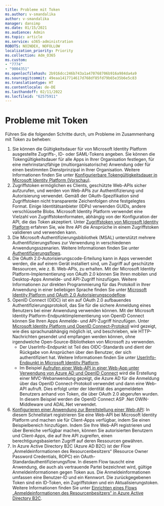 ```yaml
---
title: Probleme mit Token
ms.author: v-smandalika
author: v-smandalika
manager: dansimp
ms.date: 01/15/2021
ms.audience: Admin
ms.topic: article
ms.service: o365-administration
ROBOTS: NOINDEX, NOFOLLOW
localization_priority: Priority
ms.collection: Adm_O365
ms.custom:
- "7774"
- "9004351"
ms.openlocfilehash: 2b916dcc246b743a1a470768706b916a984da4a9
ms.sourcegitcommit: 49eaa1417714617d768df85fd79b65e35b6e5c83
ms.translationtype: HT
ms.contentlocale: de-DE
ms.lasthandoff: 02/11/2022
ms.locfileid: "62575911"
---
```

# <a name="issues-with-tokens"></a>Probleme mit Token

Führen Sie die folgenden Schritte durch, um Probleme im Zusammenhang mit Token zu beheben:

1. Sie können die Gültigkeitsdauer für von Microsoft Identity Platform ausgestellte Zugriffs-, ID- oder SAML-Tokens angeben. Sie können die Tokengültigkeitsdauer für alle Apps in Ihrer Organisation festlegen, für eine mehrinstanzfähige (multiorganisatorische) Anwendung oder für einen bestimmten Dienstprinzipal in Ihrer Organisation. Weitere Informationen finden Sie unter [Konfigurierbare Tokengültigkeitsdauer in Microsoft Identity Platform (Vorschau)](https://docs.microsoft.com/azure/active-directory/develop/active-directory-configurable-token-lifetimes).
2. Zugriffstoken ermöglichen es Clients, geschützte Web-APIs sicher aufzurufen, und werden von Web-APIs zur Authentifizierung und Autorisierung verwendet. Gemäß der OAuth-Spezifikation sind Zugriffstoken nicht transparente Zeichenfolgen ohne festgelegtes Format. Einige Identitätsanbieter (IDPs) verwenden GUIDs, andere verschlüsselte Blobs. Microsoft Identity Platform verwendet eine Vielzahl von Zugriffstokenformaten, abhängig von der Konfiguration der API, die das Token akzeptiert. Unter [Zugriffstoken von Microsoft Identity Platform](https://docs.microsoft.com/azure/active-directory/develop/userinfo#calling-the-userinfo-endpoint) erfahren Sie, wie Ihre API die Ansprüche in einem Zugriffstoken validieren und verwenden kann.
3. Die Microsoft-Authentifizierungsbibliothek (MSAL) unterstützt mehrere Authentifizierungsflows zur Verwendung in verschiedenen Anwendungsszenarien. Weitere Informationen finden Sie unter [Authentifizierungsflows](https://docs.microsoft.com/azure/active-directory/develop/msal-authentication-flows#how-each-flow-emits-tokens-and-codes).
4. Die OAuth 2.0-Autorisierungscode-Erteilung kann in Apps verwendet werden, die auf einem Gerät installiert sind, um Zugriff auf geschützte Ressourcen, wie z. B. Web-APIs, zu erhalten. Mit der Microsoft Identity Platform-Implementierung von OAuth 2.0 können Sie Ihren mobilen und Desktop-Apps Anmelde- und API-Zugriff hinzufügen. Weitere Informationen zur direkten Programmierung für das Protokoll in Ihrer Anwendung in einer beliebigen Sprache finden Sie unter [Microsoft Identity Platform und OAuth 2.0 Autorisierungscodeflow](https://docs.microsoft.com/azure/active-directory/develop/v2-oauth2-auth-code-flow#refresh-the-access-token).
5. OpenID Connect (OIDC) ist ein auf OAuth 2.0 aufbauendes Authentifizierungsprotokoll, das Sie für die sichere Anmeldung eines Benutzers bei einer Anwendung verwenden können. Mit der Microsoft Identity Platform-Endpunktimplementierung von OpenID Connect können Sie Ihren Apps Anmelde- und API-Zugriff hinzufügen. Unter [Microsoft Identity Platform und OpenID Connect-Protokoll](https://docs.microsoft.com/azure/active-directory/develop/v2-protocols-oidc#send-the-sign-in-request) wird gezeigt, wie dies sprachunabhängig möglich ist, und beschrieben, wie HTTP-Nachrichten gesendet und empfangen werden können, ohne irgendwelche Open-Source-Bibliotheken von Microsoft zu verwenden.
    - Der UserInfo-Endpunkt ist Teil des OIDC-Standards und dient der Rückgabe von Ansprüchen über den Benutzer, der sich authentifiziert hat. Weitere Informationen finden Sie unter [UserInfo-Endpunkt in Microsoft Identity Platform](https://docs.microsoft.com/azure/active-directory/develop/userinfo#consider-use-an-id-token-instead).
    - Im Beispiel [Aufrufen einer Web-API in einer Web-App unter Verwendung von Azure AD und OpenID Connect](https://docs.microsoft.com/samples/azure-samples/active-directory-dotnet-webapp-webapi-openidconnect/active-directory-dotnet-webapp-webapi-openidconnect/) wird die Erstellung einer MVC-Webanwendung gezeigt, die Azure AD für die Anmeldung über das OpenID Connect-Protokoll verwendet und dann eine Web-API aufruft. Dies erfolgt unter der Identität des angemeldeten Benutzers anhand von Token, die über OAuth 2.0 abgerufen wurden. In diesem Beispiel werden die OpenID Connect ASP .Net OWIN-Middleware und ADAL.Net verwendet.
6. [Konfigurieren einer Anwendung zur Bereitstellung einer Web-API](https://docs.microsoft.com/azure/active-directory/develop/quickstart-configure-app-expose-web-apis): In diesem Schnellstart registrieren Sie eine Web-API bei Microsoft Identity Platform und machen sie für Client-Apps verfügbar, indem Sie einen Beispielbereich hinzufügen. Indem Sie Ihre Web-API registrieren und über Bereiche verfügbar machen, können Sie autorisierten Benutzern und Client-Apps, die auf Ihre API zugreifen, einen berechtigungsbasierten Zugriff auf deren Ressourcen gewähren.
7. In Azure Active Directory B2C (Azure AD B2C) ist der Flow „Anmeldeinformationen des Resourcenbesitzers“ (Resource Owner Password Credentials, ROPC) ein OAuth-Standardauthentifizierungsflow. In diesem Flow tauscht eine Anwendung, die auch als vertrauende Partei bezeichnet wird, gültige Anmeldeinformationen gegen Token aus. Die Anmeldeinformationen umfassen eine Benutzer-ID und ein Kennwort. Die zurückgegebenen Token sind ein ID-Token, ein Zugriffstoken und ein Aktualisierungstoken. Weitere Informationen finden Sie unter [Einrichten eines Flows „Anmeldeinformationen des Resourcenbesitzers“ in Azure Active Directory B2C](https://docs.microsoft.com/azure/active-directory-b2c/add-ropc-policy?tabs=app-reg-ga&pivots=b2c-user-flow). 

